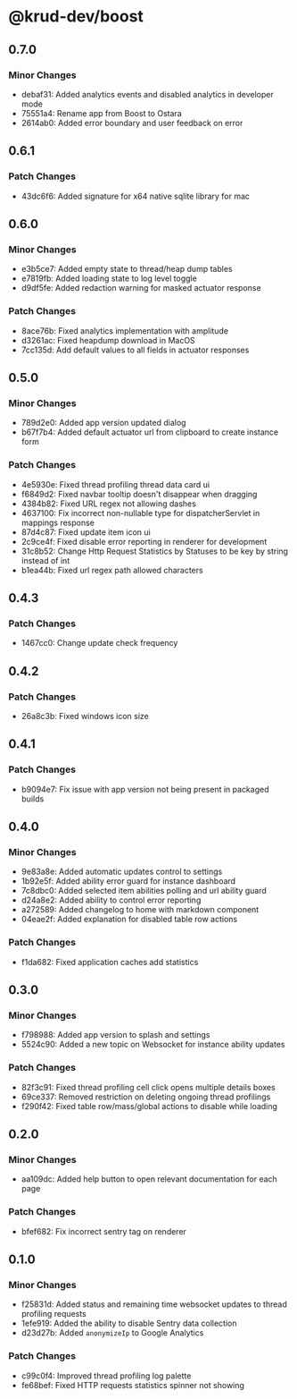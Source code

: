 # @krud-dev/boost

## 0.7.0

### Minor Changes

- debaf31: Added analytics events and disabled analytics in developer mode
- 75551a4: Rename app from Boost to Ostara
- 2614ab0: Added error boundary and user feedback on error

## 0.6.1

### Patch Changes

- 43dc6f6: Added signature for x64 native sqlite library for mac

## 0.6.0

### Minor Changes

- e3b5ce7: Added empty state to thread/heap dump tables
- e7819fb: Added loading state to log level toggle
- d9df5fe: Added redaction warning for masked actuator response

### Patch Changes

- 8ace76b: Fixed analytics implementation with amplitude
- d3261ac: Fixed heapdump download in MacOS
- 7cc135d: Add default values to all fields in actuator responses

## 0.5.0

### Minor Changes

- 789d2e0: Added app version updated dialog
- b67f7b4: Added default actuator url from clipboard to create instance form

### Patch Changes

- 4e5930e: Fixed thread profiling thread data card ui
- f6849d2: Fixed navbar tooltip doesn't disappear when dragging
- 4384b82: Fixed URL regex not allowing dashes
- 4637100: Fix incorrect non-nullable type for dispatcherServlet in mappings response
- 87d4c87: Fixed update item icon ui
- 2c9ce4f: Fixed disable error reporting in renderer for development
- 31c8b52: Change Http Request Statistics by Statuses to be key by string instead of int
- b1ea44b: Fixed url regex path allowed characters

## 0.4.3

### Patch Changes

- 1467cc0: Change update check frequency

## 0.4.2

### Patch Changes

- 26a8c3b: Fixed windows icon size

## 0.4.1

### Patch Changes

- b9094e7: Fix issue with app version not being present in packaged builds

## 0.4.0

### Minor Changes

- 9e83a8e: Added automatic updates control to settings
- 1b92e5f: Added ability error guard for instance dashboard
- 7c8dbc0: Added selected item abilities polling and url ability guard
- d24a8e2: Added ability to control error reporting
- a272589: Added changelog to home with markdown component
- 04eae2f: Added explanation for disabled table row actions

### Patch Changes

- f1da682: Fixed application caches add statistics

## 0.3.0

### Minor Changes

- f798988: Added app version to splash and settings
- 5524c90: Added a new topic on Websocket for instance ability updates

### Patch Changes

- 82f3c91: Fixed thread profiling cell click opens multiple details boxes
- 69ce337: Removed restriction on deleting ongoing thread profilings
- f290f42: Fixed table row/mass/global actions to disable while loading

## 0.2.0

### Minor Changes

- aa109dc: Added help button to open relevant documentation for each page

### Patch Changes

- bfef682: Fix incorrect sentry tag on renderer

## 0.1.0

### Minor Changes

- f25831d: Added status and remaining time websocket updates to thread profiling requests
- 1efe919: Added the ability to disable Sentry data collection
- d23d27b: Added `anonymizeIp` to Google Analytics

### Patch Changes

- c99c0f4: Improved thread profiling log palette
- fe68bef: Fixed HTTP requests statistics spinner not showing
